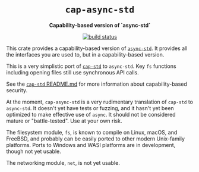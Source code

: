 <div align="center">
  <h1><code>cap-async-std</code></h1>

  <p>
    <strong>Capability-based version of `async-std`</strong>
  </p>

  <p>
    <a href="https://github.com/sunfishcode/cap-async-std/actions?query=workflow%3ACI"><img src="https://github.com/sunfishcode/cap-async-std/workflows/CI/badge.svg" alt="build status" /></a>
  </p>
</div>

This crate provides a capability-based version of [`async-std`]. It provides all the
interfaces you are used to, but in a capability-based version.

This is a very simplistic port of [`cap-std`] to `async-std`. Key `fs` functions
including opening files still use synchronous API calls.

See the [`cap-std` README.md] for more information about capability-based security.

[`async-std`]: https://docs.rs/async_std/
[`cap-std`]: https://docs.rs/cap_std/
[`cap-std` README.md]: https://github.com/sunfishcode/cap-std/blob/main/README.md

At the moment, `cap-async-std` is a very rudimentary translation of `cap-std` to
`async-std`. It doesn't yet have tests or fuzzing, and it hasn't yet been
optimized to make effective use of `async`. It should not be considered mature
or "battle-tested". Use at your own risk.

The filesystem module, `fs`, is known to compile on Linux, macOS, and FreeBSD,
and probably can be easily ported to other modern Unix-family platforms. Ports
to Windows and WASI platforms are in development, though not yet usable.

The networking module, `net`, is not yet usable.
